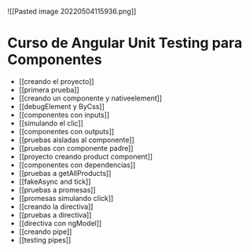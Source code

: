 ![[Pasted image 20220504115936.png]]
# Curso de Angular Unit Testing  para Componentes

* [[creando el proyecto]]
* [[primera prueba]]
* [[creando un componente y nativeelement]]
* [[debugElement y ByCss]]
* [[componentes con inputs]]
* [[simulando el clic]]
* [[componentes con outputs]]
* [[pruebas aisladas al componente]]
* [[pruebas con componente padre]]
* [[proyecto creando product component]]
* [[componentes con dependencias]]
* [[pruebas a getAllProducts]]
* [[fakeAsync and tick]]
* [[pruebas a promesas]]
* [[promesas simulando click]]
* [[creando la directiva]]
* [[pruebas a directiva]]
* [[directiva con ngModel]]
* [[creando pipe]]
* [[testing pipes]]